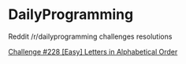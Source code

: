 # DailyProgramming
Reddit /r/dailyprogramming challenges resolutions


[Challenge #228 [Easy] Letters in Alphabetical Order](https://www.reddit.com/r/dailyprogrammer/comments/3h9pde/20150817_challenge_228_easy_letters_in/)



